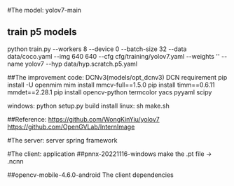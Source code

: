 #The model: yolov7-main 
## train p5 models
python train.py --workers 8 --device 0 --batch-size 32 --data data/coco.yaml --img 640 640 --cfg cfg/training/yolov7.yaml --weights '' --name yolov7 --hyp data/hyp.scratch.p5.yaml

##The improvement code: DCNv3(models/opt_dcnv3)
DCN requirement
pip install -U openmim
mim install mmcv-full==1.5.0
pip install timm==0.6.11 mmdet==2.28.1
pip install opencv-python termcolor yacs pyyaml scipy

windows:
python setup.py build install
linux:
sh make.sh

##Reference:
https://github.com/WongKinYiu/yolov7
https://github.com/OpenGVLab/InternImage


#The server: server
spring framework


#The client: application
##pnnx-20221116-windows
make the .pt file  -> .ncnn

##opencv-mobile-4.6.0-android
The client dependencies
